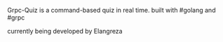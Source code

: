 Grpc-Quiz is a command-based quiz in real time. built with #golang and #grpc

currently being developed by Elangreza